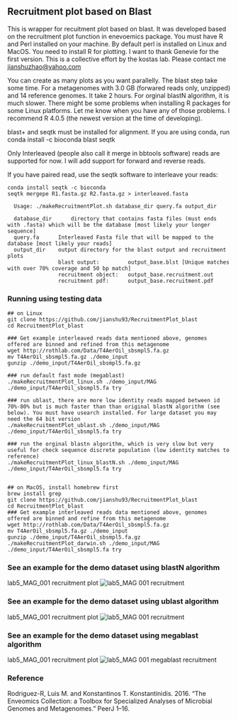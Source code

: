 ## Recruitment plot based on Blast
This is wrapper for recuitment plot based on blast. It was developed based on the recruitment plot function in enevoemics package. You must have R and Perl installed on your machine. By default perl is installed on Linux and MacOS. You need to install R for plotting. I want to thank Genevie for the first version. This is a collective effort by the kostas lab. Please contact me jianshuzhao@yahoo.com



You can create as many plots as you want parallelly. The blast step take some time. For a metagenomes with 3.0 GB (forwared reads only, unzipped) and 14 reference genomes. It take 2 hours. For orginal blastN algorithm, it is much slower. There might be some problems when installing R packages for some Linux platforms. Let me know when you have any of those problems. I recommend R 4.0.5 (the newest version at the time of developing).

blast+ and seqtk must be installed for alignment. If you are using conda, run conda install -c bioconda blast seqtk

Only Interleaved (people also call it merge in bbtools software) reads are supported for now. I will add support for forward and reverse reads.

If you have paired read, use the seqtk software to interleave your reads:

```
conda install seqtk -c bioconda
seqtk mergepe R1.fasta.gz R2.fasta.gz > interleaved.fasta
```

```
  Usage: ./makeRecruitmentPlot.sh database_dir query.fa output_dir

  database_dir      directory that contains fasta files (must ends with .fasta) which will be the database [most likely your longer sequence]
  query.fa      Interleaved Fasta file that will be mapped to the database [most likely your reads]
  output_dir    output directory for the blast output and recruitment plots
                blast output:         output_base.blst [Unique matches with over 70% coverage and 50 bp match]
                recruitment object:   output_base.recruitment.out
                recruitment pdf:      output_base.recruitment.pdf
```




### Running using testing data
```
## on Linux
git clone https://github.com/jianshu93/RecruitmentPlot_blast
cd RecruitmentPlot_blast

### Get example interleaved reads data mentioned above, genomes offered are binned and refined from this metagenome
wget http://rothlab.com/Data/T4AerOil_sbsmpl5.fa.gz
mv T4AerOil_sbsmpl5.fa.gz ./demo_input
gunzip ./demo_input/T4AerOil_sbsmpl5.fa.gz

### run default fast mode (megablast)
./makeRecruitmentPlot_linux.sh ./demo_input/MAG ./demo_input/T4AerOil_sbsmpl5.fa try

### run ublast, there are more low identity reads mapped between id 70%-80% but is much faster than than original blastN algorithm (see below). You must have usearch installed. For large dataset you may need the 64 bit version
./makeRecruitmentPlot_ublast.sh ./demo_input/MAG ./demo_input/T4AerOil_sbsmpl5.fa try

### run the orginal blastn algorithm, which is very slow but very useful for check sequence discrete population (low identity matches to reference)
./makeRecruitmentPlot_linux_blastN.sh ./demo_input/MAG ./demo_input/T4AerOil_sbsmpl5.fa try


## on MacOS, install homebrew first
brew install grep
git clone https://github.com/jianshu93/RecruitmentPlot_blast
cd RecruitmentPlot_blast
### Get example interleaved reads data mentioned above, genomes offered are binned and refine from this metagenome
wget http://rothlab.com/Data/T4AerOil_sbsmpl5.fa.gz
mv T4AerOil_sbsmpl5.fa.gz ./demo_input
gunzip ./demo_input/T4AerOil_sbsmpl5.fa.gz
./makeRecruitmentPlot_darwin.sh ./demo_input/MAG ./demo_input/T4AerOil_sbsmpl5.fa try

```

### See an example for the demo dataset using blastN algorithm
lab5_MAG_001 recruitment plot
![lab5_MAG 001 recruitment](https://user-images.githubusercontent.com/38149286/124207245-13bbad80-dab3-11eb-84be-ca02ae623a16.jpg)

### See an example for the demo dataset using ublast algorithm
lab5_MAG_001 recruitment plot
![lab5_MAG 001 recruitment](https://user-images.githubusercontent.com/38149286/128647005-d79bf55b-2b95-491a-b717-f2176feee8ec.jpg)

### See an example for the demo dataset using megablast algorithm
lab5_MAG_001 recruitment plot
![lab5_MAG 001 megablast recruitment](https://user-images.githubusercontent.com/38149286/128648845-0582b94b-44f3-4508-8f33-a5230a4aecac.jpg)

### Reference

Rodriguez-R, Luis M. and Konstantinos T. Konstantinidis. 2016. “The Enveomics Collection: a Toolbox for Specialized Analyses of Microbial Genomes and Metagenomes.” PeerJ 1–16.

